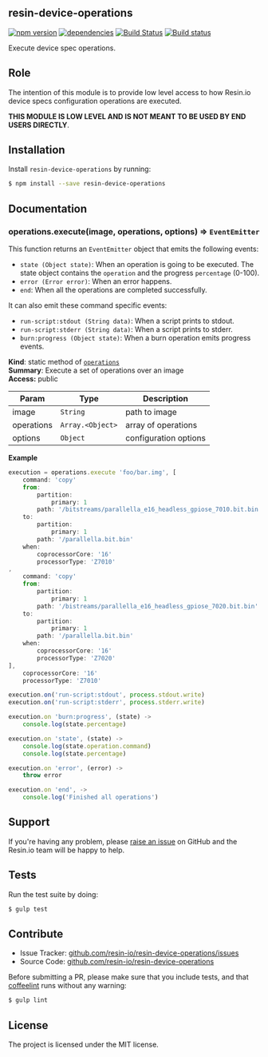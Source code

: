 resin-device-operations
-----------------------

[![npm version](https://badge.fury.io/js/resin-device-operations.svg)](http://badge.fury.io/js/resin-device-operations)
[![dependencies](https://david-dm.org/resin-io/resin-device-operations.png)](https://david-dm.org/resin-io/resin-device-operations.png)
[![Build Status](https://travis-ci.org/resin-io/resin-device-operations.svg?branch=master)](https://travis-ci.org/resin-io/resin-device-operations)
[![Build status](https://ci.appveyor.com/api/projects/status/vob1fmf59evt6tr5?svg=true)](https://ci.appveyor.com/project/jviotti/resin-device-operations)

Execute device spec operations.

Role
----

The intention of this module is to provide low level access to how Resin.io device specs configuration operations are executed.

**THIS MODULE IS LOW LEVEL AND IS NOT MEANT TO BE USED BY END USERS DIRECTLY**.

Installation
------------

Install `resin-device-operations` by running:

```sh
$ npm install --save resin-device-operations
```

Documentation
-------------

<a name="module_operations.execute"></a>
### operations.execute(image, operations, options) ⇒ <code>EventEmitter</code>
This function returns an `EventEmitter` object that emits the following events:

- `state (Object state)`: When an operation is going to be executed. The state object contains the `operation` and the progress `percentage` (0-100).
- `error (Error error)`: When an error happens.
- `end`: When all the operations are completed successfully.

It can also emit these command specific events:

- `run-script:stdout (String data)`: When a script prints to stdout.
- `run-script:stderr (String data)`: When a script prints to stderr.
- `burn:progress (Object state)`: When a burn operation emits progress events.

**Kind**: static method of <code>[operations](#module_operations)</code>  
**Summary**: Execute a set of operations over an image  
**Access:** public  

| Param | Type | Description |
| --- | --- | --- |
| image | <code>String</code> | path to image |
| operations | <code>Array.&lt;Object&gt;</code> | array of operations |
| options | <code>Object</code> | configuration options |

**Example**  
```js
execution = operations.execute 'foo/bar.img', [
	command: 'copy'
	from:
		partition:
			primary: 1
		path: '/bitstreams/parallella_e16_headless_gpiose_7010.bit.bin'
	to:
		partition:
			primary: 1
		path: '/parallella.bit.bin'
	when:
		coprocessorCore: '16'
		processorType: 'Z7010'
,
	command: 'copy'
	from:
		partition:
			primary: 1
		path: '/bistreams/parallella_e16_headless_gpiose_7020.bit.bin'
	to:
		partition:
			primary: 1
		path: '/parallella.bit.bin'
	when:
		coprocessorCore: '16'
		processorType: 'Z7020'
],
	coprocessorCore: '16'
	processorType: 'Z7010'

execution.on('run-script:stdout', process.stdout.write)
execution.on('run-script:stderr', process.stderr.write)

execution.on 'burn:progress', (state) ->
	console.log(state.percentage)

execution.on 'state', (state) ->
	console.log(state.operation.command)
	console.log(state.percentage)

execution.on 'error', (error) ->
	throw error

execution.on 'end', ->
	console.log('Finished all operations')
```

Support
-------

If you're having any problem, please [raise an issue](https://github.com/resin-io/resin-device-operations/issues/new) on GitHub and the Resin.io team will be happy to help.

Tests
-----

Run the test suite by doing:

```sh
$ gulp test
```

Contribute
----------

- Issue Tracker: [github.com/resin-io/resin-device-operations/issues](https://github.com/resin-io/resin-device-operations/issues)
- Source Code: [github.com/resin-io/resin-device-operations](https://github.com/resin-io/resin-device-operations)

Before submitting a PR, please make sure that you include tests, and that [coffeelint](http://www.coffeelint.org/) runs without any warning:

```sh
$ gulp lint
```

License
-------

The project is licensed under the MIT license.
